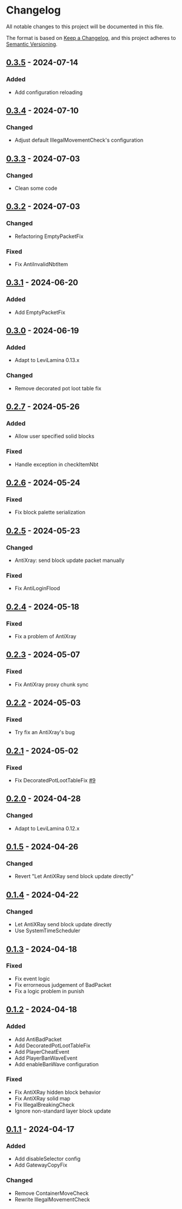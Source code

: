 # Changelog

All notable changes to this project will be documented in this file.

The format is based on [Keep a Changelog](https://keepachangelog.com/en/1.0.0/),
and this project adheres to [Semantic Versioning](https://semver.org/spec/v2.0.0.html).

## [0.3.5] - 2024-07-14

### Added

- Add configuration reloading

## [0.3.4] - 2024-07-10

### Changed

- Adjust default IllegalMovementCheck's configuration

## [0.3.3] - 2024-07-03

### Changed

- Clean some code

## [0.3.2] - 2024-07-03

### Changed

- Refactoring EmptyPacketFix

### Fixed

- Fix AntiInvalidNbtItem

## [0.3.1] - 2024-06-20

### Added

- Add EmptyPacketFix

## [0.3.0] - 2024-06-19

### Added

- Adapt to LeviLamina 0.13.x

### Changed

- Remove decorated pot loot table fix

## [0.2.7] - 2024-05-26

### Added

- Allow user specified solid blocks

### Fixed

- Handle exception in checkItemNbt

## [0.2.6] - 2024-05-24

### Fixed

- Fix block palette serialization

## [0.2.5] - 2024-05-23

### Changed

- AntiXray: send block update packet manually

### Fixed

- Fix AntiLoginFlood

## [0.2.4] - 2024-05-18

### Fixed

- Fix a problem of AntiXray

## [0.2.3] - 2024-05-07

### Fixed

- Fix AntiXray proxy chunk sync

## [0.2.2] - 2024-05-03

### Fixed

- Try fix an AntiXray's bug

## [0.2.1] - 2024-05-02

### Fixed

- Fix DecoratedPotLootTableFix [#9]

## [0.2.0] - 2024-04-28

### Changed

- Adapt to LeviLamina 0.12.x

## [0.1.5] - 2024-04-26

### Changed

- Revert "Let AntiXRay send block update directly"

## [0.1.4] - 2024-04-22

### Changed

- Let AntiXRay send block update directly
- Use SystemTimeScheduler

## [0.1.3] - 2024-04-18

### Fixed

- Fix event logic
- Fix errorneous judgement of BadPacket
- Fix a logic problem in punish

## [0.1.2] - 2024-04-18

### Added

- Add AntiBadPacket
- Add DecoratedPotLootTableFix
- Add PlayerCheatEvent
- Add PlayerBanWaveEvent
- Add enableBanWave configuration

### Fixed

- Fix AntiXRay hidden block behavior
- Fix AntiXRay solid map
- Fix IllegalBreakingCheck
- Ignore non-standard layer block update

## [0.1.1] - 2024-04-17

### Added

- Add disableSelector config
- Add GatewayCopyFix

### Changed

- Remove ContainerMoveCheck
- Rewrite IllegalMovementCheck

[#9]: https://github.com/LiteLDev/LeviAntiCheat/issues/9

[0.3.5]: https://github.com/LiteLDev/LeviAntiCheat/compare/v0.3.4...v0.3.5
[0.3.4]: https://github.com/LiteLDev/LeviAntiCheat/compare/v0.3.3...v0.3.4
[0.3.3]: https://github.com/LiteLDev/LeviAntiCheat/compare/v0.3.2...v0.3.3
[0.3.2]: https://github.com/LiteLDev/LeviAntiCheat/compare/v0.3.1...v0.3.2
[0.3.1]: https://github.com/LiteLDev/LeviAntiCheat/compare/v0.3.0...v0.3.1
[0.3.0]: https://github.com/LiteLDev/LeviAntiCheat/compare/v0.2.7...v0.3.0
[0.2.7]: https://github.com/LiteLDev/LeviAntiCheat/compare/v0.2.6...v0.2.7
[0.2.6]: https://github.com/LiteLDev/LeviAntiCheat/compare/v0.2.5...v0.2.6
[0.2.5]: https://github.com/LiteLDev/LeviAntiCheat/compare/v0.2.4...v0.2.5
[0.2.4]: https://github.com/LiteLDev/LeviAntiCheat/compare/v0.2.3...v0.2.4
[0.2.3]: https://github.com/LiteLDev/LeviAntiCheat/compare/v0.2.2...v0.2.3
[0.2.2]: https://github.com/LiteLDev/LeviAntiCheat/compare/v0.2.1...v0.2.2
[0.2.1]: https://github.com/LiteLDev/LeviAntiCheat/compare/v0.2.0...v0.2.1
[0.2.0]: https://github.com/LiteLDev/LeviAntiCheat/compare/v0.1.5...v0.2.0
[0.1.5]: https://github.com/LiteLDev/LeviAntiCheat/compare/v0.1.4...v0.1.5
[0.1.4]: https://github.com/LiteLDev/LeviAntiCheat/compare/v0.1.3...v0.1.4
[0.1.3]: https://github.com/LiteLDev/LeviAntiCheat/compare/v0.1.2...v0.1.3
[0.1.2]: https://github.com/LiteLDev/LeviAntiCheat/compare/v0.1.1...v0.1.2
[0.1.1]: https://github.com/LiteLDev/LeviAntiCheat/releases/tag/v0.1.1

